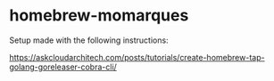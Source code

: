 # homebrew-momarques

Setup made with the following instructions:

https://askcloudarchitech.com/posts/tutorials/create-homebrew-tap-golang-goreleaser-cobra-cli/


